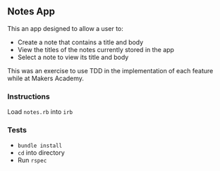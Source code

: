 ## Notes App
This an app designed to allow a user to:
- Create a note that contains a title and body
- View the titles of the notes currently stored in the app
- Select a note to view its title and body

This was an exercise to use TDD in the implementation of each feature while at Makers Academy.

### Instructions
Load `notes.rb` into `irb`

### Tests
- `bundle install`
- `cd` into directory
- Run `rspec`
